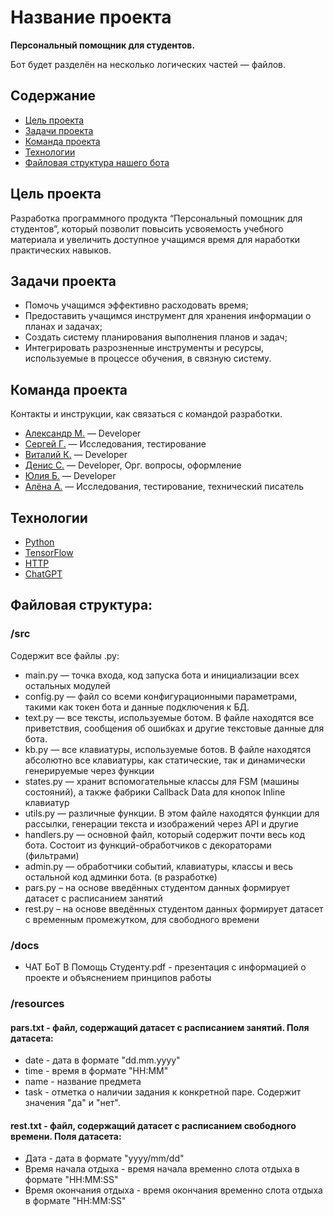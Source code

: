 # Название проекта
**Персональный помощник для студентов.**

Бот будет разделён на несколько логических частей — файлов.

## Содержание
- [Цель проекта](#Цель-проекта)
- [Задачи проекта](#Задачи-проекта)
- [Команда проекта](#Команда-проекта)
- [Технологии](#Технологии)
- [Файловая структура нашего бота](#Файловая-структура-нашего-бота)

## Цель проекта
Разработка программного продукта “Персональный помощник для студентов”, который позволит повысить усвояемость учебного материала и увеличить доступное учащимся время для наработки практических навыков.

## Задачи проекта
- Помочь учащимся эффективно расходовать время;
- Предоставить учащимся инструмент для хранения информации о планах и задачах;
- Создать систему планирования выполнения планов и задач;
- Интегрировать разрозненные инструменты и ресурсы, используемые в процессе обучения, в связную систему.

## Команда проекта
Контакты и инструкции, как связаться с командой разработки.

- [Александр М.](tg://FlooGeR) — Developer
- [Сергей Г.](tg://sv123sv) — Исследования, тестирование
- [Виталий К.](tg://Bonemarrow42) — Developer
- [Денис С.](tg://DenisSenkevich) — Developer, Орг. вопросы, оформление
- [Юлия Б.](tg://superrwom) — Developer
- [Алёна А.](tg://AleksAlAl) — Исследования, тестирование, технический писатель

 ## Технологии
- [Python](https://www.python.org/)
- [TensorFlow](https://www.tensorflow.org/?hl=ru)
- [HTTP](https://developer.mozilla.org/ru/docs/Web/HTTP/Overview)
- [ChatGPT](https://chat.openai.com/)

## Файловая структура:
### /src
Содержит все файлы .py:
- main.py — точка входа, код запуска бота и инициализации всех остальных модулей
- config.py — файл со всеми конфигурационными параметрами, такими как токен бота и данные подключения к БД.
- text.py — все тексты, используемые ботом. В файле находятся все приветствия, сообщения об ошибках и другие текстовые данные для бота.
- kb.py — все клавиатуры, используемые ботов. В файле находятся абсолютно все клавиатуры, как статические, так и динамически генерируемые через функции
- states.py — хранит вспомогательные классы для FSM (машины состояний), а также фабрики Callback Data для кнопок Inline клавиатур
- utils.py — различные функции. В этом файле находятся функции для рассылки, генерации текста и изображений через API и другие
- handlers.py — основной файл, который содержит почти весь код бота. Состоит из функций-обработчиков с декораторами (фильтрами)
- admin.py — обработчики событий, клавиатуры, классы и весь остальной код админки бота. (в разработке)
- pars.py – на основе введённых студентом данных формирует датасет с расписанием занятий
- rest.py – на основе введённых студентом данных формирует датасет с временным промежутком, для свободного времени

### /docs

- ЧАТ БоТ В Помощь Студенту.pdf - презентация с информацией о проекте и объяснением принципов работы

### /resources
#### pars.txt - файл, содержащий датасет с расписанием занятий. Поля датасета:
- date - дата в формате "dd.mm.yyyy"
- time - время в формате "HH:MM"
- name - название предмета
- task - отметка о наличии задания к конкретной паре. Содержит значения "да" и "нет".

#### rest.txt - файл, содержащий датасет с расписанием свободного времени. Поля датасета:
- Дата - дата в формате "yyyy/mm/dd"
- Время начала отдыха - время начала временно слота отдыха в формате "HH:MM:SS"
- Время окончания отдыха - время окончания временно слота отдыха в формате "HH:MM:SS"
